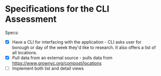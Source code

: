 # Specifications for the CLI Assessment

Specs:
- [x] Have a CLI for interfacing with the application - CLI asks user for borough or day of the week they'd like to research. It also offers a list of all locations. 
- [x] Pull data from an external source - pulls data from https://www.grownyc.org/compost/locations
- [ ] Implement both list and detail views
